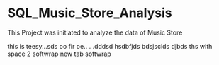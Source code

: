 # SQL_Music_Store_Analysis
This Project was initiated to analyze the data of Music Store

this is teesy...sds
oo fir oe..
.
.dddsd
hsdbfjds
bdsjsclds
djbds
ths with space 2 softwrap
new tab softwrap
